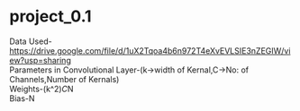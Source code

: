 # project_0.1

Data Used-
https://drive.google.com/file/d/1uX2Tqoa4b6n972T4eXvEVLSIE3nZEGIW/view?usp=sharing  \
Parameters in Convolutional Layer-(k->width of Kernal,C->No: of Channels,Number of Kernals) \
Weights-(k^2)*C*N \
Bias-N 

